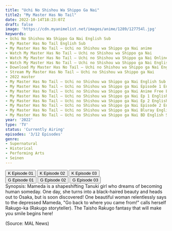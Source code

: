 ```yaml
---
title: "Uchi No Shishou Wa Shippo Ga Nai"
title2: "My Master Has No Tail"
date: 2022-10-14T18:23:07Z
draft: false
image: 'https://cdn.myanimelist.net/images/anime/1289/127754l.jpg'
keywords:
- Uchi No Shishou Wa Shippo Ga Nai English Sub
- My Master Has No Tail English Sub
- My Master Has No Tail – Uchi no Shishou wa Shippo ga Nai anime
- Watch My Master Has No Tail – Uchi no Shishou wa Shippo ga Nai
- Watch My Master Has No Tail – Uchi no Shishou wa Shippo ga Nai Online
- Watch My Master Has No Tail – Uchi no Shishou wa Shippo ga Nai English Sub
- Download My Master Has No Tail – Uchi no Shishou wa Shippo ga Nai English Sub
- Stream My Master Has No Tail – Uchi no Shishou wa Shippo ga Nai
- 2022 master
- My Master Has No Tail – Uchi no Shishou wa Shippo ga Nai English Sub
- My Master Has No Tail – Uchi no Shishou wa Shippo ga Nai Episode 1 English Sub
- My Master Has No Tail – Uchi no Shishou wa Shippo ga Nai Anime Free English Sub
- My Master Has No Tail – Uchi no Shishou wa Shippo ga Nai Ep 1 English Sub
- My Master Has No Tail – Uchi no Shishou wa Shippo ga Nai Ep 2 English Sub
- My Master Has No Tail – Uchi no Shishou wa Shippo ga Nai Episode 2 English Sub
- My Master Has No Tail – Uchi no Shishou wa Shippo ga Nai Bluray English Sub
- My Master Has No Tail – Uchi no Shishou wa Shippo ga Nai BD English Sub
year: '2022'
type: 'TV'
status: 'Currently Airing'
episodes: '3/12 Episodes'
genre:
- Supernatural
- Historical
- Performing Arts
- Seinen
---
```


<div class="d-g gg-10">
<div class="d-g gg-5 gtc-r ai-c">
<button onclick="window.open('?kwf=anime/UchiNoShishouWaShippoGaNai/Uchi No Shishou Wa Shippo Ga Nai - 01','_blank')">K Episode 01</button>
<button onclick="window.open('?kwf=anime/UchiNoShishouWaShippoGaNai/Uchi No Shishou Wa Shippo Ga Nai - 02','_blank')">K Episode 02</button>
<button onclick="window.open('?kwf=anime/UchiNoShishouWaShippoGaNai/Uchi No Shishou Wa Shippo Ga Nai - 03','_blank')">K Episode 03</button>
</div>
<div class="d-g gg-5 gtc-r ai-c">
<button onclick="window.open('?gog=uchi-no-shishou-wa-shippo-ga-nai-episode-1','_blank')">G Episode 01</button>
<button onclick="window.open('?gog=uchi-no-shishou-wa-shippo-ga-nai-episode-2','_blank')">G Episode 02</button>
<button onclick="window.open('?gog=uchi-no-shishou-wa-shippo-ga-nai-episode-3','_blank')">G Episode 03</button>
</div>
</div>
<div class="bc-1 p-5 d-g gg-5">Synopsis: Mameda is a shapeshifting Tanuki girl who dreams of becoming human someday. One day, she turns into a black-haired beauty and heads out to Osaka, but is soon discovered! One beautiful woman relentlessly says to the depressed Mameda, "Go back to where you came from!" calls herself Rakugo-ka (Rakugo storyteller). The Taisho Rakugo fantasy that will make you smile begins here!

(Source: MAL News)
</div>